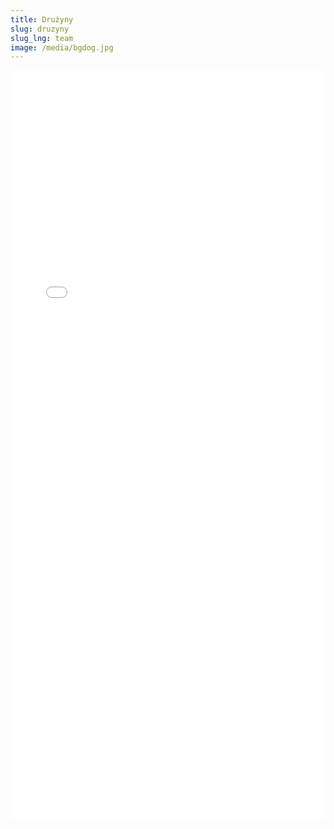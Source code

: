 ```yaml
---
title: Drużyny
slug: druzyny
slug_lng: team
image: /media/bgdog.jpg
---
```

<object data="/media/ts.pdf#toolbar=0&navpanes=0" type="application/pdf" frameborder="0" width="100%" height="1200px" style="padding: 0px;">
    <embed src="/media/ts.pdf#toolbar=0&navpanes=0" width="100%" height="1200px"/> 
</object>